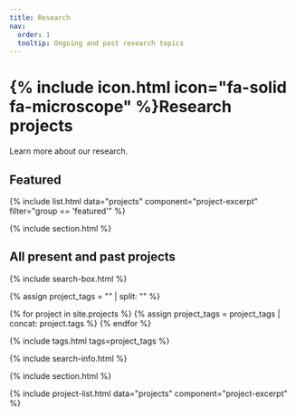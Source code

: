 ```yaml
---
title: Research
nav:
  order: 1
  tooltip: Ongoing and past research topics
---
```


# {% include icon.html icon="fa-solid fa-microscope" %}Research projects

Learn more about our research.

## Featured

{% include list.html data="projects" component="project-excerpt" filter="group == 'featured'" %}

{% include section.html %}

## All present and past projects

{% include search-box.html %}

{% assign project_tags = "" | split: "" %}

{% for project in site.projects %}
  {% assign project_tags = project_tags | concat: project.tags %}
{% endfor %}

{% include tags.html tags=project_tags %}

{% include search-info.html %}

{% include section.html %}

<div class="project-excerpt-container">
  {% include project-list.html data="projects" component="project-excerpt" %}
</div>

